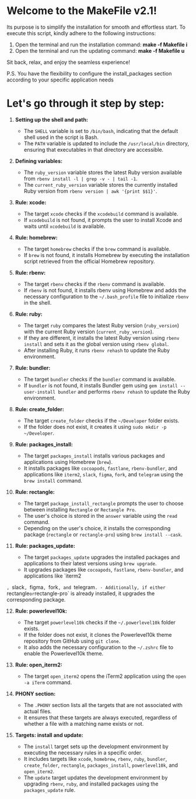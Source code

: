 # Welcome to the MakeFile v2.1!
Its purpose is to simplify the installation for smooth and effortless start.
To execute this script, kindly adhere to the following instructions:

1) Open the terminal and run the installation command: **make -f Makefile i**
2) Open the terminal and run the updating command: **make -f Makefile u**

Sit back, relax, and enjoy the seamless experience!

P.S. You have the flexibility to configure the install_packages section according to your specific application needs

# Let's go through it step by step:

1. **Setting up the shell and path:**
   - The `SHELL` variable is set to `/bin/bash`, indicating that the default shell used in the script is Bash.
   - The `PATH` variable is updated to include the `/usr/local/bin` directory, ensuring that executables in that directory are accessible.

2. **Defining variables:**
   - The `ruby_version` variable stores the latest Ruby version available from `rbenv install -l | grep -v - | tail -1`.
   - The `current_ruby_version` variable stores the currently installed Ruby version from `rbenv version | awk '{print $$1}'`.

3. **Rule: xcode:**
   - The target `xcode` checks if the `xcodebuild` command is available.
   - If `xcodebuild` is not found, it prompts the user to install Xcode and waits until `xcodebuild` is available.

4. **Rule: homebrew:**
   - The target `homebrew` checks if the `brew` command is available.
   - If `brew` is not found, it installs Homebrew by executing the installation script retrieved from the official Homebrew repository.

5. **Rule: rbenv:**
   - The target `rbenv` checks if the `rbenv` command is available.
   - If `rbenv` is not found, it installs rbenv using Homebrew and adds the necessary configuration to the `~/.bash_profile` file to initialize `rbenv` in the shell.

6. **Rule: ruby:**
   - The target `ruby` compares the latest Ruby version (`ruby_version`) with the current Ruby version (`current_ruby_version`).
   - If they are different, it installs the latest Ruby version using `rbenv install` and sets it as the global version using `rbenv global`.
   - After installing Ruby, it runs `rbenv rehash` to update the Ruby environment.

7. **Rule: bundler:**
   - The target `bundler` checks if the `bundler` command is available.
   - If `bundler` is not found, it installs Bundler gem using `gem install --user-install bundler` and performs `rbenv rehash` to update the Ruby environment.

8. **Rule: create_folder:**
   - The target `create_folder` checks if the `~/Developer` folder exists.
   - If the folder does not exist, it creates it using `sudo mkdir -p ~/Developer`.

9. **Rule: packages_install:**
   - The target `packages_install` installs various packages and applications using Homebrew (`brew`).
   - It installs packages like `cocoapods`, `fastlane`, `rbenv-bundler`, and applications like `iterm2`, `slack`, `figma`, `fork`, and `telegram` using the `brew install` command.

10. **Rule: rectangle:**
    - The target `package_install_rectangle` prompts the user to choose between installing `Rectangle` or `Rectangle Pro`.
    - The user's choice is stored in the `answer` variable using the `read` command.
    - Depending on the user's choice, it installs the corresponding package (`rectangle` or `rectangle-pro`) using `brew install --cask`.

11. **Rule: packages_update:**
    - The target `packages_update` upgrades the installed packages and applications to their latest versions using `brew upgrade`.
    - It upgrades packages like `cocoapods`, `fastlane`, `rbenv-bundler`, and applications like `iterm2

`, `slack`, `figma`, `fork`, and `telegram`.
    - Additionally, if either `rectangle` or `rectangle-pro` is already installed, it upgrades the corresponding package.

12. **Rule: powerlevel10k:**
    - The target `powerlevel10k` checks if the `~/.powerlevel10k` folder exists.
    - If the folder does not exist, it clones the Powerlevel10k theme repository from GitHub using `git clone`.
    - It also adds the necessary configuration to the `~/.zshrc` file to enable the Powerlevel10k theme.

13. **Rule: open_iterm2:**
    - The target `open_iterm2` opens the iTerm2 application using the `open -a iTerm` command.

14. **PHONY section:**
    - The `.PHONY` section lists all the targets that are not associated with actual files.
    - It ensures that these targets are always executed, regardless of whether a file with a matching name exists or not.

15. **Targets: install and update:**
    - The `install` target sets up the development environment by executing the necessary rules in a specific order.
    - It includes targets like `xcode`, `homebrew`, `rbenv`, `ruby`, `bundler`, `create_folder`, `rectangle`, `packages_install`, `powerlevel10k`, and `open_iterm2`.
    - The `update` target updates the development environment by upgrading `rbenv`, `ruby`, and installed packages using the `packages_update` rule.
